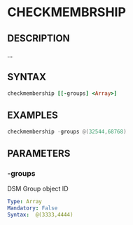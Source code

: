 # CHECKMEMBRSHIP

## DESCRIPTION
...

## SYNTAX

```ruby
checkmembership [[-groups] <Array>]
```

## EXAMPLES

```powershell
checkmembership -groups @(32544,68768)

```

## PARAMETERS

### -groups
DSM Group object ID 

```yaml
Type: Array
Mandatory: False
Syntax:  @(3333,4444)
```
